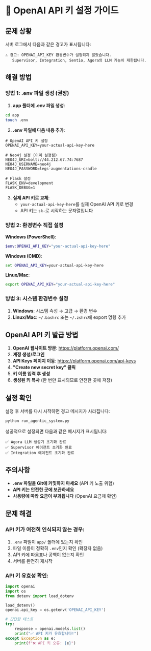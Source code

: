 # 🔑 OpenAI API 키 설정 가이드

## 문제 상황
서버 로그에서 다음과 같은 경고가 표시됩니다:
```
⚠️ 경고: OPENAI_API_KEY 환경변수가 설정되지 않았습니다.
   Supervisor, Integration, Sentio, Agora의 LLM 기능이 제한됩니다.
```

## 해결 방법

### 방법 1: .env 파일 생성 (권장)

1. **app 폴더에 .env 파일 생성**:
```bash
cd app
touch .env
```

2. **.env 파일에 다음 내용 추가**:
```env
# OpenAI API 키 설정
OPENAI_API_KEY=your-actual-api-key-here

# Neo4j 설정 (이미 설정됨)
NEO4J_URI=bolt://44.212.67.74:7687
NEO4J_USERNAME=neo4j
NEO4J_PASSWORD=legs-augmentations-cradle

# Flask 설정
FLASK_ENV=development
FLASK_DEBUG=1
```

3. **실제 API 키로 교체**:
   - `your-actual-api-key-here`를 실제 OpenAI API 키로 변경
   - API 키는 `sk-`로 시작하는 문자열입니다

### 방법 2: 환경변수 직접 설정

**Windows (PowerShell)**:
```powershell
$env:OPENAI_API_KEY="your-actual-api-key-here"
```

**Windows (CMD)**:
```cmd
set OPENAI_API_KEY=your-actual-api-key-here
```

**Linux/Mac**:
```bash
export OPENAI_API_KEY="your-actual-api-key-here"
```

### 방법 3: 시스템 환경변수 설정

1. **Windows**: 시스템 속성 → 고급 → 환경 변수
2. **Linux/Mac**: `~/.bashrc` 또는 `~/.zshrc`에 export 명령 추가

## OpenAI API 키 발급 방법

1. **OpenAI 웹사이트 방문**: https://platform.openai.com/
2. **계정 생성/로그인**
3. **API Keys 페이지 이동**: https://platform.openai.com/api-keys
4. **"Create new secret key" 클릭**
5. **키 이름 입력 후 생성**
6. **생성된 키 복사** (한 번만 표시되므로 안전한 곳에 저장)

## 설정 확인

설정 후 서버를 다시 시작하면 경고 메시지가 사라집니다:

```bash
python run_agentic_system.py
```

성공적으로 설정되면 다음과 같은 메시지가 표시됩니다:
```
✅ Agora LLM 생성기 초기화 완료
✅ Supervisor 에이전트 초기화 완료
✅ Integration 에이전트 초기화 완료
```

## 주의사항

- **.env 파일을 Git에 커밋하지 마세요** (API 키 노출 위험)
- **API 키는 안전한 곳에 보관하세요**
- **사용량에 따라 요금이 부과됩니다** (OpenAI 요금제 확인)

## 문제 해결

### API 키가 여전히 인식되지 않는 경우:
1. `.env` 파일이 `app/` 폴더에 있는지 확인
2. 파일 이름이 정확히 `.env`인지 확인 (확장자 없음)
3. API 키에 따옴표나 공백이 없는지 확인
4. 서버를 완전히 재시작

### API 키 유효성 확인:
```python
import openai
import os
from dotenv import load_dotenv

load_dotenv()
openai.api_key = os.getenv('OPENAI_API_KEY')

# 간단한 테스트
try:
    response = openai.models.list()
    print("✅ API 키가 유효합니다!")
except Exception as e:
    print(f"❌ API 키 오류: {e}")
```
